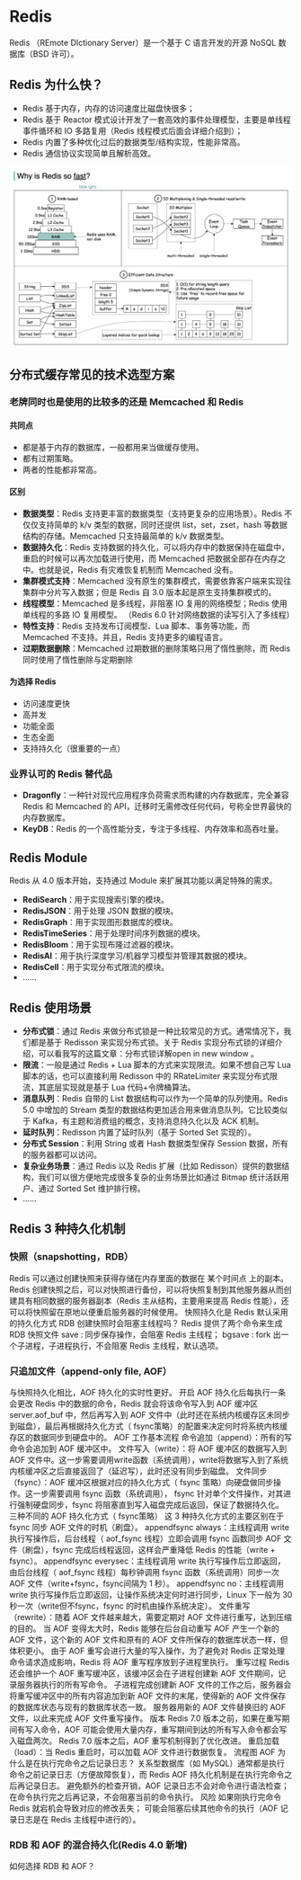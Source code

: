 # Redis

Redis （REmote DIctionary Server）是一个基于 C 语言开发的开源 NoSQL 数据库（BSD 许可）。

## Redis 为什么快？
- Redis 基于内存，内存的访问速度比磁盘快很多；
- Redis 基于 Reactor 模式设计开发了一套高效的事件处理模型，主要是单线程事件循环和 IO 多路复用（Redis 线程模式后面会详细介绍到）；
- Redis 内置了多种优化过后的数据类型/结构实现，性能非常高。
- Redis 通信协议实现简单且解析高效。

![img.png](img.png)

## 分布式缓存常见的技术选型方案
### 老牌同时也是使用的比较多的还是 Memcached 和 Redis
#### 共同点
- 都是基于内存的数据库，一般都用来当做缓存使用。
- 都有过期策略。
- 两者的性能都非常高。
#### 区别
- **数据类型**：Redis 支持更丰富的数据类型（支持更复杂的应用场景）。Redis 不仅仅支持简单的 k/v 类型的数据，同时还提供 list，set，zset，hash 等数据结构的存储。Memcached 只支持最简单的 k/v 数据类型。
- **数据持久化**：Redis 支持数据的持久化，可以将内存中的数据保持在磁盘中，重启的时候可以再次加载进行使用，而 Memcached 把数据全部存在内存之中。也就是说，Redis 有灾难恢复机制而 Memcached 没有。
- **集群模式支持**：Memcached 没有原生的集群模式，需要依靠客户端来实现往集群中分片写入数据；但是 Redis 自 3.0 版本起是原生支持集群模式的。
- **线程模型**：Memcached 是多线程，非阻塞 IO 复用的网络模型；Redis 使用单线程的多路 IO 复用模型。 （Redis 6.0 针对网络数据的读写引入了多线程）
- **特性支持**：Redis 支持发布订阅模型、Lua 脚本、事务等功能，而 Memcached 不支持。并且，Redis 支持更多的编程语言。
- **过期数据删除**：Memcached 过期数据的删除策略只用了惰性删除，而 Redis 同时使用了惰性删除与定期删除
#### 为选择 Redis
- 访问速度更快
- 高并发
- 功能全面
- 生态全面
- 支持持久化（很重要的一点）
### 业界认可的 Redis 替代品
- **Dragonfly**：一种针对现代应用程序负荷需求而构建的内存数据库，完全兼容 Redis 和 Memcached 的 API，迁移时无需修改任何代码，号称全世界最快的内存数据库。
- **KeyDB**：Redis 的一个高性能分支，专注于多线程、内存效率和高吞吐量。

## Redis Module
Redis 从 4.0 版本开始，支持通过 Module 来扩展其功能以满足特殊的需求。
- **RediSearch**：用于实现搜索引擎的模块。
- **RedisJSON**：用于处理 JSON 数据的模块。
- **RedisGraph**：用于实现图形数据库的模块。
- **RedisTimeSeries**：用于处理时间序列数据的模块。
- **RedisBloom**：用于实现布隆过滤器的模块。
- **RedisAI**：用于执行深度学习/机器学习模型并管理其数据的模块。
- **RedisCell**：用于实现分布式限流的模块。
- ……

## Redis 使用场景
- **分布式锁**：通过 Redis 来做分布式锁是一种比较常见的方式。通常情况下，我们都是基于 Redisson 来实现分布式锁。关于 Redis 实现分布式锁的详细介绍，可以看我写的这篇文章：分布式锁详解open in new window 。
- **限流**：一般是通过 Redis + Lua 脚本的方式来实现限流。如果不想自己写 Lua 脚本的话，也可以直接利用 Redisson 中的 RRateLimiter 来实现分布式限流，其底层实现就是基于 Lua 代码+令牌桶算法。
- **消息队列**：Redis 自带的 List 数据结构可以作为一个简单的队列使用。Redis 5.0 中增加的 Stream 类型的数据结构更加适合用来做消息队列。它比较类似于 Kafka，有主题和消费组的概念，支持消息持久化以及 ACK 机制。
- **延时队列**：Redisson 内置了延时队列（基于 Sorted Set 实现的）。
- **分布式 Session**：利用 String 或者 Hash 数据类型保存 Session 数据，所有的服务器都可以访问。
- **复杂业务场景**：通过 Redis 以及 Redis 扩展（比如 Redisson）提供的数据结构，我们可以很方便地完成很多复杂的业务场景比如通过 Bitmap 统计活跃用户、通过 Sorted Set 维护排行榜。
- ……

## Redis 3 种持久化机制
### 快照（snapshotting，RDB）
Redis 可以通过创建快照来获得存储在内存里面的数据在 某个时间点 上的副本。Redis 创建快照之后，可以对快照进行备份，可以将快照复制到其他服务器从而创建具有相同数据的服务器副本（Redis 主从结构，主要用来提高 Redis 性能），还可以将快照留在原地以便重启服务器的时候使用。
快照持久化是 Redis 默认采用的持久化方式
RDB 创建快照时会阻塞主线程吗？
Redis 提供了两个命令来生成 RDB 快照文件
save : 同步保存操作，会阻塞 Redis 主线程；
bgsave : fork 出一个子进程，子进程执行，不会阻塞 Redis 主线程，默认选项。
### 只追加文件（append-only file, AOF）
与快照持久化相比，AOF 持久化的实时性更好。
开启 AOF 持久化后每执行一条会更改 Redis 中的数据的命令，Redis 就会将该命令写入到 AOF 缓冲区 server.aof_buf 中，然后再写入到 AOF 文件中（此时还在系统内核缓存区未同步到磁盘），最后再根据持久化方式（ fsync策略）的配置来决定何时将系统内核缓存区的数据同步到硬盘中的。
AOF 工作基本流程
命令追加（append）：所有的写命令会追加到 AOF 缓冲区中。
文件写入（write）：将 AOF 缓冲区的数据写入到 AOF 文件中。这一步需要调用write函数（系统调用），write将数据写入到了系统内核缓冲区之后直接返回了（延迟写），此时还没有同步到磁盘。
文件同步（fsync）：AOF 缓冲区根据对应的持久化方式（ fsync 策略）向硬盘做同步操作。这一步需要调用 fsync 函数（系统调用）， fsync 针对单个文件操作，对其进行强制硬盘同步，fsync 将阻塞直到写入磁盘完成后返回，保证了数据持久化。
三种不同的 AOF 持久化方式（ fsync策略）
这 3 种持久化方式的主要区别在于 fsync 同步 AOF 文件的时机（刷盘）。
appendfsync always：主线程调用 write 执行写操作后，后台线程（ aof_fsync 线程）立即会调用 fsync 函数同步 AOF 文件（刷盘），fsync 完成后线程返回，这样会严重降低 Redis 的性能（write + fsync）。
appendfsync everysec：主线程调用 write 执行写操作后立即返回，由后台线程（ aof_fsync 线程）每秒钟调用 fsync 函数（系统调用）同步一次 AOF 文件（write+fsync，fsync间隔为 1 秒）。
appendfsync no：主线程调用 write 执行写操作后立即返回，让操作系统决定何时进行同步，Linux 下一般为 30 秒一次（write但不fsync，fsync 的时机由操作系统决定）。
文件重写（rewrite）：随着 AOF 文件越来越大，需要定期对 AOF 文件进行重写，达到压缩的目的。
当 AOF 变得太大时，Redis 能够在后台自动重写 AOF 产生一个新的 AOF 文件，这个新的 AOF 文件和原有的 AOF 文件所保存的数据库状态一样，但体积更小。
由于 AOF 重写会进行大量的写入操作，为了避免对 Redis 正常处理命令请求造成影响，Redis 将 AOF 重写程序放到子进程里执行。
重写过程
Redis 还会维护一个 AOF 重写缓冲区，该缓冲区会在子进程创建新 AOF 文件期间，记录服务器执行的所有写命令。
子进程完成创建新 AOF 文件的工作之后，服务器会将重写缓冲区中的所有内容追加到新 AOF 文件的末尾，使得新的 AOF 文件保存的数据库状态与现有的数据库状态一致。
服务器用新的 AOF 文件替换旧的 AOF 文件，以此来完成 AOF 文件重写操作。
版本
Redis 7.0 版本之前，如果在重写期间有写入命令，AOF 可能会使用大量内存，重写期间到达的所有写入命令都会写入磁盘两次。
Redis 7.0 版本之后，AOF 重写机制得到了优化改进。
重启加载（load）：当 Redis 重启时，可以加载 AOF 文件进行数据恢复。
流程图
AOF 为什么是在执行完命令之后记录日志？
关系型数据库（如 MySQL）通常都是执行命令之前记录日志（方便故障恢复），而 Redis AOF 持久化机制是在执行完命令之后再记录日志。
避免额外的检查开销，AOF 记录日志不会对命令进行语法检查；
在命令执行完之后再记录，不会阻塞当前的命令执行。
风险
如果刚执行完命令 Redis 就宕机会导致对应的修改丢失；
可能会阻塞后续其他命令的执行（AOF 记录日志是在 Redis 主线程中进行的）。
### RDB 和 AOF 的混合持久化(Redis 4.0 新增)


如何选择 RDB 和 AOF？

